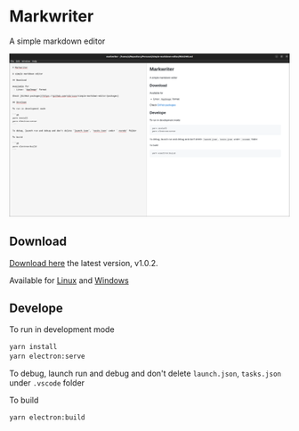 # Markwriter

A simple markdown editor

![](./sample-image.png)

## Download

[Download here](https://github.com/sdiricco/simple-markdown-editor/releases/tag/1.0.2) the latest version, v1.0.2.

Available for [Linux](https://github.com/sdiricco/simple-markdown-editor/releases/tag/1.0.2) and [Windows](https://github.com/sdiricco/simple-markdown-editor/releases/tag/1.0.2)


## Develope

To run in development mode

```sh
yarn install
yarn electron:serve
```

To debug, launch run and debug and don't delete `launch.json`, `tasks.json` under `.vscode` folder

To build

```sh
yarn electron:build
```
